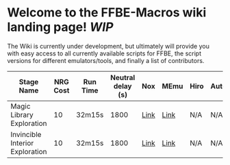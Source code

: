 # Welcome to the FFBE-Macros wiki landing page! *WIP*

The Wiki is currently under development, but ultimately will provide you with easy access to all currently available scripts for FFBE, the script versions for different emulators/tools, and finally a list of contributors.

Stage Name|NRG Cost|Run Time|Neutral delay (s)|Nox|MEmu|Hiro|Autotouch|FRep|AnkuLua|Last patch date
------------ | ------------- | ------------ | ------------- | ------------ | ------------- | ------------ | ------------- | ------------ | ------------- | ------------
Magic Library Exploration|10|32m15s|1800|[Link](https://raw.githubusercontent.com/kastyr1984/FFBE-Macros/master/Kawoxux/Exploration%20Automation%20-%20Nox/MagicLibrary/Magic%20Library-oldnox.txt)|[Link](https://raw.githubusercontent.com/kastyr1984/FFBE-Macros/master/Kawoxux/Exploration%20Automation%20-%20Nox/MagicLibrary/Magic%20Library-MEmu.txt)|N/A|N/A|N/A|N/A|2017/04/13
Invincible Interior Exploration|10|32m15s|1800|[Link](https://raw.githubusercontent.com/kastyr1984/FFBE-Macros/master/Kawoxux/Exploration%20Automation%20-%20Nox/InvincibleInterior/Invincible%20Interior-oldnox.txt)|[Link](https://raw.githubusercontent.com/kastyr1984/FFBE-Macros/master/Kawoxux/Exploration%20Automation%20-%20Nox/InvincibleInterior/Invincible%20Interior-MEmu.txt)|N/A|N/A|N/A|N/A|2017/04/14

